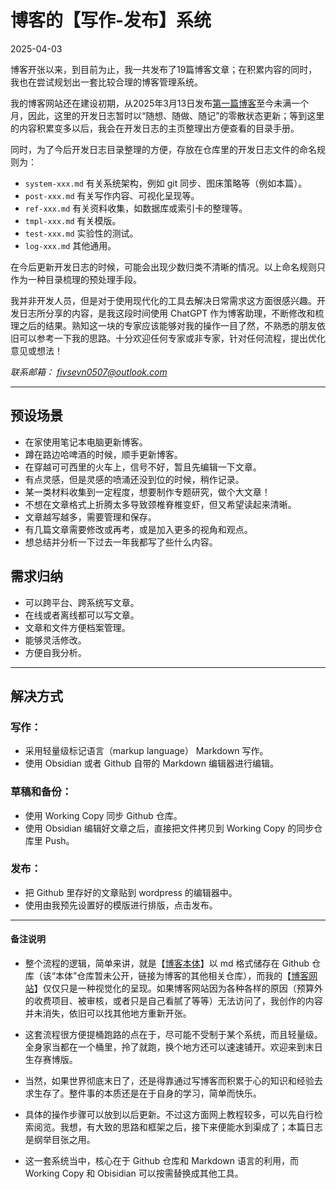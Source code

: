 <link rel="stylesheet" href="style.css">

# 博客的【写作-发布】系统

2025-04-03

博客开张以来，到目前为止，我一共发布了19篇博客文章；在积累内容的同时，我也在尝试规划出一套比较合理的博客管理系统。  


我的博客网站还在建设初期，从2025年3月13日发布[第一篇博客](https://fivsevn.home.blog/2025/03/13/波洛去埃及/#more-55)至今未满一个月，因此，这里的开发日志暂时以“随想、随做、随记”的零散状态更新；等到这里的内容积累变多以后，我会在开发日志的主页整理出方便查看的目录手册。  


同时，为了今后开发日志目录整理的方便，存放在仓库里的开发日志文件的命名规则为：  

- `system-xxx.md` 有关系统架构，例如 git 同步、图床策略等（例如本篇）。  
- `post-xxx.md` 有关写作内容、可视化呈现等。  
- `ref-xxx.md` 有关资料收集，如数据库或索引卡的整理等。  
- `tmpl-xxx.md` 有关模版。
- `test-xxx.md` 实验性的测试。  
- `log-xxx.md` 其他通用。  

在今后更新开发日志的时候，可能会出现少数归类不清晰的情况。以上命名规则只作为一种目录梳理的预处理手段。  


我并非开发人员，但是对于使用现代化的工具去解决日常需求这方面很感兴趣。开发日志所分享的内容，是我这段时间使用 ChatGPT 作为博客助理，不断修改和梳理之后的结果。熟知这一块的专家应该能够对我的操作一目了然，不熟悉的朋友依旧可以参考一下我的思路。十分欢迎任何专家或非专家，针对任何流程，提出优化意见或想法！  

*联系邮箱： fivsevn0507@outlook.com*

---

## 预设场景  
  
- 在家使用笔记本电脑更新博客。  
- 蹲在路边哈啤酒的时候，顺手更新博客。  
- 在穿越可可西里的火车上，信号不好，暂且先编辑一下文章。  
- 有点灵感，但是灵感的喷涌还没到位的时候，稍作记录。  
- 某一类材料收集到一定程度，想要制作专题研究，做个大文章！  
- 不想在文章格式上折腾太多导致颈椎脊椎变虾，但又希望读起来清晰。  
- 文章越写越多，需要管理和保存。  
- 有几篇文章需要修改或再考，或是加入更多的视角和观点。  
- 想总结并分析一下过去一年我都写了些什么内容。  


## 需求归纳  
  
- 可以跨平台、跨系统写文章。  
- 在线或者离线都可以写文章。  
- 文章和文件方便档案管理。  
- 能够灵活修改。  
- 方便自我分析。  
  
---

## 解决方式  
  
### 写作：  
- 采用轻量级标记语言（markup language） Markdown 写作。  
- 使用 Obsidian 或者 Github 自带的 Markdown 编辑器进行编辑。  

### 草稿和备份：  
- 使用 Working Copy 同步 Github 仓库。  
- 使用 Obsidian 编辑好文章之后，直接把文件拷贝到 Working Copy 的同步仓库里 Push。  

### 发布：  
- 把 Github 里存好的文章贴到 wordpress 的编辑器中。  
- 使用由我预先设置好的模版进行排版，点击发布。  
  
---

#### 备注说明  
  
- 整个流程的逻辑，简单来讲，就是【[博客本体](https://github.com/fivsevn)】以 md 格式储存在 Github 仓库（该“本体”仓库暂未公开，链接为博客的其他相关仓库），而我的【[博客网站](https://fivsevn.home.blog)】仅仅只是一种视觉化的呈现。如果博客网站因为各种各样的原因（预算外的收费项目、被审核，或者只是自己看腻了等等）无法访问了，我创作的内容并未消失，依旧可以找其他地方重新开张。    

- 这套流程很方便提桶跑路的点在于，尽可能不受制于某个系统，而且轻量级。全身家当都在一个桶里，拎了就跑，换个地方还可以速速铺开。欢迎来到末日生存赛博版。  
  
- 当然，如果世界彻底末日了，还是得靠通过写博客而积累于心的知识和经验去求生存了。整件事的本质还是在于自身的学习，简单而快乐。  

- 具体的操作步骤可以放到以后更新。不过这方面网上教程较多，可以先自行检索阅览。我想，有大致的思路和框架之后，接下来便能水到渠成了；本篇日志是纲举目张之用。  

- 这一套系统当中，核心在于 Github 仓库和 Markdown 语言的利用，而 Working Copy 和 Obisidian 可以按需替换成其他工具。  
